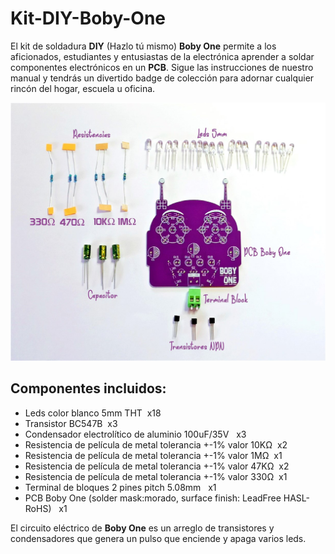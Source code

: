 # Kit-DIY-Boby-One
El kit de soldadura **DIY** (Hazlo tú mismo) **Boby One** permite a los aficionados, estudiantes y entusiastas de la electrónica aprender a soldar componentes electrónicos en un **PCB**. Sigue las instrucciones de nuestro manual y tendrás un divertido badge de colección para adornar cualquier rincón del hogar, escuela u oficina.

![](https://github.com/Bit-Hard/Kit-DIY-Boby-One/blob/0b359e6dd5ed1b98232f9bec83e175722cf75dd8/Kit_Boby_One.jpg)

## Componentes incluidos:

- Leds color blanco 5mm THT  x18
- Transistor BC547B  x3
- Condensador electrolítico de aluminio 100uF/35V   x3
- Resistencia de película de metal tolerancia +-1% valor 10KΩ  x2
- Resistencia de película de metal tolerancia +-1% valor 1MΩ  x1
- Resistencia de película de metal tolerancia +-1% valor 47KΩ  x2
- Resistencia de película de metal tolerancia +-1% valor 330Ω  x1
- Terminal de bloques 2 pines pitch 5.08mm   x1
- PCB Boby One (solder mask:morado, surface finish: LeadFree HASL-RoHS)   x1

El circuito eléctrico de **Boby One** es un arreglo de transistores y condensadores que genera un pulso que enciende y apaga varios leds.
